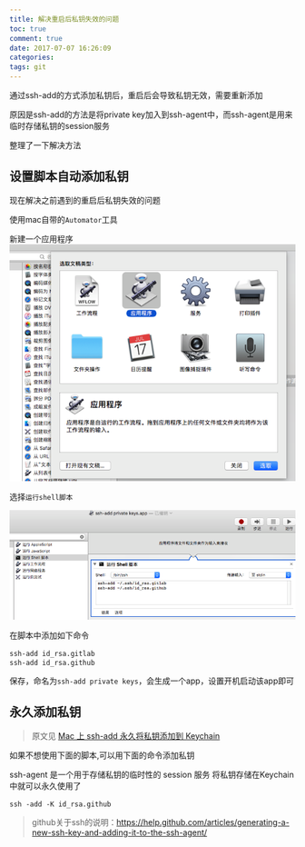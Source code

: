 ```yaml
---
title: 解决重启后私钥失效的问题
toc: true
comment: true
date: 2017-07-07 16:26:09
categories:
tags: git
---
```



通过ssh-add的方式添加私钥后，重启后会导致私钥无效，需要重新添加

原因是ssh-add的方法是将private key加入到ssh-agent中，而ssh-agent是用来临时存储私钥的session服务

整理了一下解决方法



<!--more-->


## 设置脚本自动添加私钥

现在解决之前遇到的重启后私钥失效的问题

使用mac自带的`Automator`工具

新建一个应用程序
![20170707149941570858169.png](fix-invalid-private-key-after-reboot/20170707149941570858169.png)


选择`运行shell脚本`

![20170707149941566797740.png](fix-invalid-private-key-after-reboot/20170707149941566797740.png)

在脚本中添加如下命令

```
ssh-add id_rsa.gitlab
ssh-add id_rsa.github
```

保存，命名为`ssh-add private keys`，会生成一个app，设置开机启动该app即可


## 永久添加私钥

> 原文见 [Mac 上 ssh-add 永久将私钥添加到 Keychain](http://www.icodeyou.com/2016/01/17/ssh-add-mac/)

如果不想使用下面的脚本,可以用下面的命令添加私钥

ssh-agent 是一个用于存储私钥的临时性的 session 服务
将私钥存储在Keychain中就可以永久使用了

```
ssh -add -K id_rsa.github
```


>github关于ssh的说明：https://help.github.com/articles/generating-a-new-ssh-key-and-adding-it-to-the-ssh-agent/
